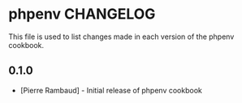 # phpenv CHANGELOG

This file is used to list changes made in each version of the phpenv cookbook.

## 0.1.0

- [Pierre Rambaud] - Initial release of phpenv cookbook
